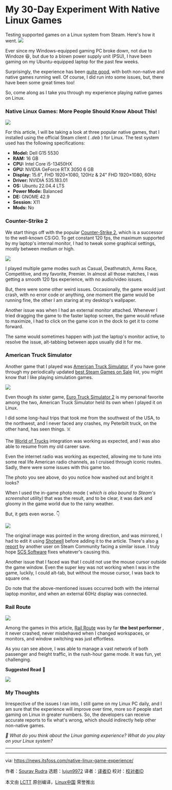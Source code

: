 [#]: subject: "My 30-Day Experiment With Native Linux Games"
[#]: via: "https://news.itsfoss.com/native-linux-game-experience/"
[#]: author: "Sourav Rudra https://news.itsfoss.com/author/sourav/"
[#]: collector: "lujun9972/lctt-scripts-1705972010"
[#]: translator: " "
[#]: reviewer: " "
[#]: publisher: " "
[#]: url: " "

My 30-Day Experiment With Native Linux Games
======
Testing supported games on a Linux system from Steam. Here's how it
went.
[![][1]][2]

Ever since my Windows-equipped gaming PC broke down, not due to Windoze 😆, but due to a blown power supply unit (PSU), I have been gaming on my Ubuntu-equipped laptop for the past few weeks.

Surprisingly, the experience has been [quite good][3], with both non-native and native games running well. Of course, I did run into some issues, but, there have been some great times too!

So, come along as I take you through my experience playing native games on Linux.

### Native Linux Games: More People Should Know About This!

![][4]

For this article, I will be taking a look at three popular native games, that I installed using the official Steam client ( _.deb_ ) for Linux. The test system used has the following specifications:

  * **Model:** Dell G15 5530
  * **RAM:** 16 GB
  * **CPU:** Intel Core i5-13450HX
  * **GPU:** NVIDIA GeForce RTX 3050 6 GB
  * **Display:** 15.6", FHD 1920×1080, 120Hz & 24" FHD 1920×1080, 60Hz
  * **Driver:** NVIDIA 535.183.01
  * **OS:** Ubuntu 22.04.4 LTS
  * **Power Mode:** Balanced
  * **DE:** GNOME 42.9
  * **Session:** X11
  * **Mods:** No



### Counter-Strike 2

We start things off with the popular [Counter-Strike 2][5], which is a successor to the well-known CS:GO. To get constant 120 fps, the maximum supported by my laptop's internal monitor, I had to tweak some graphical settings, mostly between medium or high.

![][6]

I played multiple game modes such as Casual, Deathmatch, Arms Race, Competitive, and my favorite, Premier. In almost all those matches, I was getting a smooth 120 fps experience, with no audio/video issues.

But, there were some other weird issues. Occasionally, the game would just crash, with no error code or anything, one moment the game would be running fine, the other I am staring at my desktop's wallpaper.

Another issue was when I had an external monitor attached. Whenever I tried dragging the game to the faster laptop screen, the game would refuse to maximize, I had to click on the game icon in the dock to get it to come forward.

The same would sometimes happen with just the laptop's monitor active, to resolve the issue, alt-tabbing between apps usually did it for me.

### American Truck Simulator

Another game that I played was [American Truck Simulator][7], if you have gone through my periodically updated [best Steam Games on Sale][8] list, you might know that I like playing simulation games.

![][9]

Even though its sister game, [Euro Truck Simulator 2][10] is my personal favorite among the two, American Truck Simulator held its own when I played it on Linux.

I did some long-haul trips that took me from the southwest of the USA, to the northwest, and I never faced any crashes, my Peterbilt truck, on the other hand, has seen things. ☠️

The [World of Trucks][11] integration was working as expected, and I was also able to resume from my old career save.

Even the internet radio was working as expected, allowing me to tune into some real life American radio channels, as I cruised through iconic routes. Sadly, there were some issues with this game too.

The photo you see above, do you notice how washed out and bright it looks?

When I used the in-game photo mode ( _which is also bound to Steam's screenshot utility)_ that was the result, and to be clear, it was dark and gloomy in the game world due to the rainy weather.

But, it gets even worse. 👇

![][12]

The original image was pointed in the wrong direction, and was mirrored, I had to edit it using [Shotwell][13] before adding it to the article. There's also [a report][14] by another user on Steam Community facing a similar issue. I truly hope [SCS Software][15] fixes whatever's causing this.

Another issue that I faced was that I could not use the mouse cursor outside the game window. Even the super key was not working when I was in the game, luckily, I could alt-tab, but without the mouse cursor, I was back to square one.

Do note that the above-mentioned issues occurred both with the internal laptop monitor, and when an external 60Hz display was connected.

### Rail Route

![][16]

Among the games in this article, [Rail Route][17] was by far **the best performer** , it never crashed, never misbehaved when I changed workspaces, or monitors, and window switching was just effortless.

As you can see above, I was able to manage a vast network of both passenger and freight traffic, in the rush-hour game mode. It was fun, yet challenging.

**Suggested Read** 📖

![][18]

### My Thoughts

Irrespective of the issues I ran into, I still game on my Linux PC daily, and I am sure that the experience will improve over time, more so if people start gaming on Linux in greater numbers. So, the developers can receive accurate reports to fix what's wrong, which should indirectly help other non-native games.

_💭 What do you think about the Linux gaming experience? What do you play on your Linux system?_

* * *

--------------------------------------------------------------------------------

via: https://news.itsfoss.com/native-linux-game-experience/

作者：[Sourav Rudra][a]
选题：[lujun9972][b]
译者：[译者ID](https://github.com/译者ID)
校对：[校对者ID](https://github.com/校对者ID)

本文由 [LCTT](https://github.com/LCTT/TranslateProject) 原创编译，[Linux中国](https://linux.cn/) 荣誉推出

[a]: https://news.itsfoss.com/author/sourav/
[b]: https://github.com/lujun9972
[1]: https://news.itsfoss.com/assets/images/pikapods-banner-v3.webp
[2]: https://www.pikapods.com/?utm_campaign=banner-2024-05&utm_source=itsfoss
[3]: https://news.itsfoss.com/windows-game-on-linux-experience/
[4]: https://news.itsfoss.com/content/images/2024/07/Native_Linux_Games_a.png
[5]: https://store.steampowered.com/app/730/CounterStrike_2/
[6]: https://news.itsfoss.com/content/images/2024/07/Native_Linux_Games_b.jpg
[7]: https://store.steampowered.com/app/270880/American_Truck_Simulator/
[8]: https://news.itsfoss.com/best-steam-games-linux-sale/
[9]: https://news.itsfoss.com/content/images/2024/07/Native_Linux_Games_c.jpg
[10]: https://store.steampowered.com/app/227300/Euro_Truck_Simulator_2/
[11]: https://www.worldoftrucks.com/
[12]: https://news.itsfoss.com/content/images/2024/07/Native_Linux_Games_d.jpg
[13]: https://shotwell-project.org/doc/html/
[14]: https://steamcommunity.com/app/270880/discussions/0/4554911223882789939/
[15]: https://www.scssoft.com/
[16]: https://news.itsfoss.com/content/images/2024/07/Native_Linux_Games_e.jpg
[17]: https://store.steampowered.com/app/1124180/Rail_Route/
[18]: https://news.itsfoss.com/content/images/size/w256h256/2022/08/android-chrome-192x192.png

